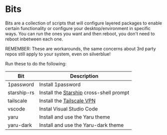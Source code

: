 # Bits

Bits are a collection of scripts that will configure layered packages to enable certain functionality or configure your desktop/environment in specific ways. You can run the ones you want and then reboot, you don't need to reboot inbetween each one. 

REMEMBER: These are workarounds, the same concerns about 3rd party repos still apply to your system, even on silverblue!

Run these to do the following:


| Bit     | Description |
| ------- | ----------- |
| 1password | Install 1password |
| starship-rs | Install the [Starship](https://starship.rs/) cross-shell prompt |
| tailscale | Install the [Tailscale VPN](https://tailscale.com/) |
| vscode    | Instal Visual Studio Code |
| yaru      | Install and use the Yaru theme |
| yaru-dark | Install and use the Yaru-dark theme |
